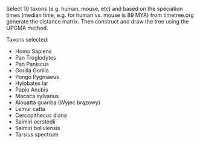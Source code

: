 Select 10 taxons (e.g. human, mouse, etc) and based on the speciation times (median time, e.g. for human vs. mouse is 89 MYA) from timetree.org generate the distance matrix. Then construct and draw the tree using the UPGMA method.

Taxons selected:
- Homo Sapiens
- Pan Troglodytes
- Pan Paniscus
- Gorilla Gorilla
- Pongo Pygmaeus
- Hylobates lar
- Papio Anubis
- Macaca sylvanus
- Alouatta guariba (Wyjec brązowy)
- Lemur catta
- Cercopithecus diana
- Saimiri oerstedii
- Saimiri boliviensis
- Tarsius spectrum
